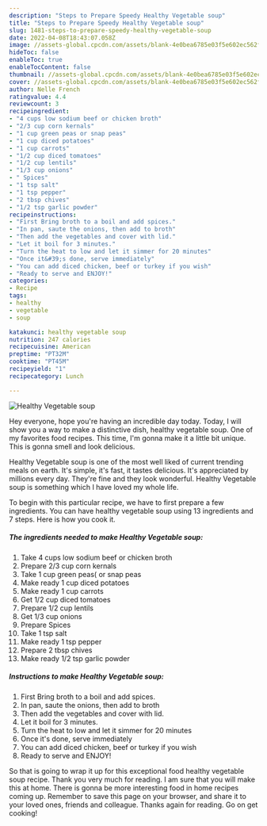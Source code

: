 ```yaml
---
description: "Steps to Prepare Speedy Healthy Vegetable soup"
title: "Steps to Prepare Speedy Healthy Vegetable soup"
slug: 1481-steps-to-prepare-speedy-healthy-vegetable-soup
date: 2022-04-08T18:43:07.058Z
image: //assets-global.cpcdn.com/assets/blank-4e0bea6785e03f5e602ec562f230caae08da540cada707380b4fe1bbebba43da.png
hideToc: false
enableToc: true
enableTocContent: false
thumbnail: //assets-global.cpcdn.com/assets/blank-4e0bea6785e03f5e602ec562f230caae08da540cada707380b4fe1bbebba43da.png
cover: //assets-global.cpcdn.com/assets/blank-4e0bea6785e03f5e602ec562f230caae08da540cada707380b4fe1bbebba43da.png
author: Nelle French
ratingvalue: 4.4
reviewcount: 3
recipeingredient:
- "4 cups low sodium beef or chicken broth"
- "2/3 cup corn kernals"
- "1 cup green peas or snap peas"
- "1 cup diced potatoes"
- "1 cup carrots"
- "1/2 cup diced tomatoes"
- "1/2 cup lentils"
- "1/3 cup onions"
- " Spices"
- "1 tsp salt"
- "1 tsp pepper"
- "2 tbsp chives"
- "1/2 tsp garlic powder"
recipeinstructions:
- "First Bring broth to a boil and add spices."
- "In pan, saute the onions, then add to broth"
- "Then add the vegetables and cover with lid."
- "Let it boil for 3 minutes."
- "Turn the heat to low and let it simmer for 20 minutes"
- "Once it&#39;s done, serve immediately"
- "You can add diced chicken, beef or turkey if you wish"
- "Ready to serve and ENJOY!"
categories:
- Recipe
tags:
- healthy
- vegetable
- soup

katakunci: healthy vegetable soup 
nutrition: 247 calories
recipecuisine: American
preptime: "PT32M"
cooktime: "PT45M"
recipeyield: "1"
recipecategory: Lunch

---
```



![Healthy Vegetable soup](//assets-global.cpcdn.com/assets/blank-4e0bea6785e03f5e602ec562f230caae08da540cada707380b4fe1bbebba43da.png)

Hey everyone, hope you're having an incredible day today. Today, I will show you a way to make a distinctive dish, healthy vegetable soup. One of my favorites food recipes. This time, I'm gonna make it a little bit unique. This is gonna smell and look delicious.

Healthy Vegetable soup is one of the most well liked of current trending meals on earth. It's simple, it's fast, it tastes delicious. It's appreciated by millions every day. They're fine and they look wonderful. Healthy Vegetable soup is something which I have loved my whole life.




To begin with this particular recipe, we have to first prepare a few ingredients. You can have healthy vegetable soup using 13 ingredients and 7 steps. Here is how you cook it.

<!--inarticleads1-->

##### The ingredients needed to make Healthy Vegetable soup:

1. Take 4 cups low sodium beef or chicken broth
1. Prepare 2/3 cup corn kernals
1. Take 1 cup green peas( or snap peas
1. Make ready 1 cup diced potatoes
1. Make ready 1 cup carrots
1. Get 1/2 cup diced tomatoes
1. Prepare 1/2 cup lentils
1. Get 1/3 cup onions
1. Prepare  Spices
1. Take 1 tsp salt
1. Make ready 1 tsp pepper
1. Prepare 2 tbsp chives
1. Make ready 1/2 tsp garlic powder




<!--inarticleads2-->

##### Instructions to make Healthy Vegetable soup:

1. First Bring broth to a boil and add spices.
1. In pan, saute the onions, then add to broth
1. Then add the vegetables and cover with lid.
1. Let it boil for 3 minutes.
1. Turn the heat to low and let it simmer for 20 minutes
1. Once it&#39;s done, serve immediately
1. You can add diced chicken, beef or turkey if you wish
1. Ready to serve and ENJOY!



So that is going to wrap it up for this exceptional food healthy vegetable soup recipe. Thank you very much for reading. I am sure that you will make this at home. There is gonna be more interesting food in home recipes coming up. Remember to save this page on your browser, and share it to your loved ones, friends and colleague. Thanks again for reading. Go on get cooking!
